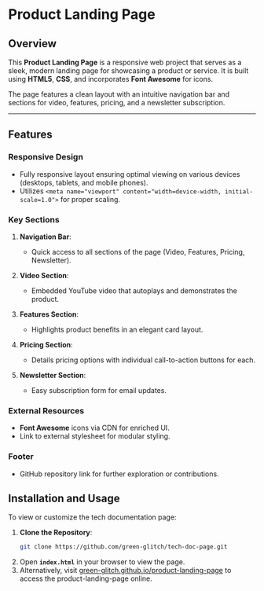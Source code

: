 # Product Landing Page

## Overview

This **Product Landing Page** is a responsive web project that serves as a sleek, modern landing page for showcasing a product or service. It is built using **HTML5**, **CSS**, and incorporates **Font Awesome** for icons.

The page features a clean layout with an intuitive navigation bar and sections for video, features, pricing, and a newsletter subscription.

---

## Features

### Responsive Design
- Fully responsive layout ensuring optimal viewing on various devices (desktops, tablets, and mobile phones).
- Utilizes `<meta name="viewport" content="width=device-width, initial-scale=1.0">` for proper scaling.

### Key Sections
1. **Navigation Bar**:
   - Quick access to all sections of the page (Video, Features, Pricing, Newsletter).

2. **Video Section**:
   - Embedded YouTube video that autoplays and demonstrates the product.

3. **Features Section**:
   - Highlights product benefits in an elegant card layout.

4. **Pricing Section**:
   - Details pricing options with individual call-to-action buttons for each.

5. **Newsletter Section**:
   - Easy subscription form for email updates.

### External Resources
- **Font Awesome** icons via CDN for enriched UI.
- Link to external stylesheet for modular styling.

### Footer
- GitHub repository link for further exploration or contributions.

## Installation and Usage
To view or customize the tech documentation page:

1. **Clone the Repository**: 
   ```bash
   git clone https://github.com/green-glitch/tech-doc-page.git
2. Open **`index.html`** in your browser to view the page. 
3. Alternatively, visit [green-glitch.github.io/product-landing-page](https://green-glitch.github.io/product-landing-page) to access the product-landing-page online.